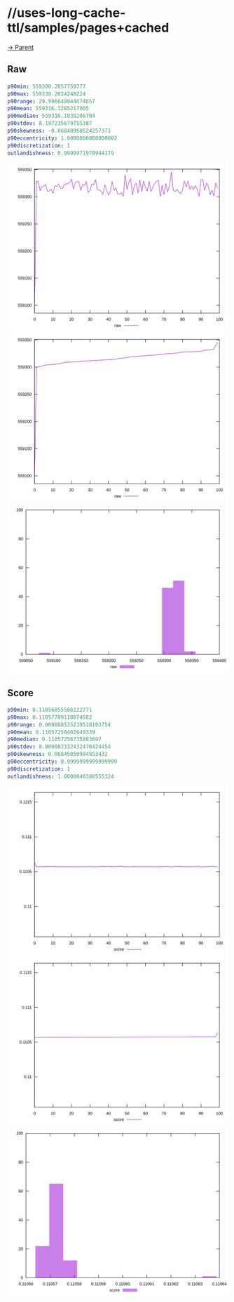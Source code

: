 
# //uses-long-cache-ttl/samples/pages+cached

[→ Parent](../..)


## Raw


```yaml
p90min: 559300.2057759777
p90max: 559330.2024240224
p90range: 29.996648044674657
p90mean: 559316.3265217005
p90median: 559316.1038206704
p90stdev: 8.197235679755387
p90skewness: -0.06840968524257371
p90eccentricity: 1.0000000000000002
p90discretization: 1
outlandishness: 0.9999971978944179

```

![PLOT: raw-values](./raw/values.svg)![PLOT: raw-sorted](./raw/sorted.svg)![PLOT: raw-histogram](./raw/histogram.svg)
## Score


```yaml
p90min: 0.11056855586122771
p90max: 0.11057709110074582
p90range: 0.000008535239518103754
p90mean: 0.11057250402649339
p90median: 0.11057256735883697
p90stdev: 0.000002332432470424454
p90skewness: 0.06845050994953432
p90eccentricity: 0.9999999999999999
p90discretization: 1
outlandishness: 1.0000040380555324

```

![PLOT: score-values](./score/values.svg)![PLOT: score-sorted](./score/sorted.svg)![PLOT: score-histogram](./score/histogram.svg)